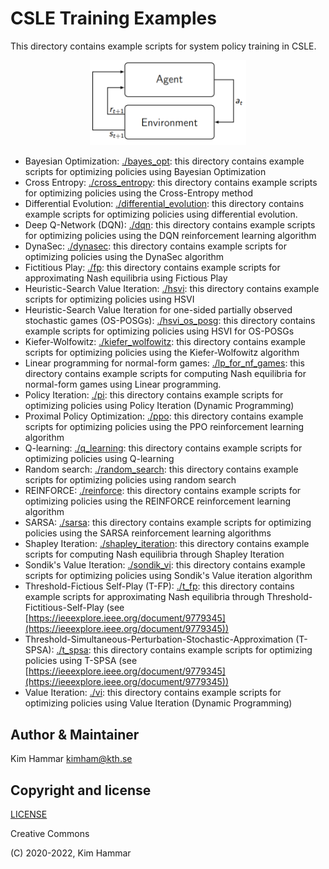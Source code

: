 # CSLE Training Examples

This directory contains example scripts for system policy training in CSLE.

<p align="center">
<img src="./../../docs/img/rl.png" width="250">
</p>

- Bayesian Optimization: [./bayes_opt](bayes_opt): this directory contains example scripts for optimizing policies using Bayesian Optimization
- Cross Entropy: [./cross_entropy](cross_entropy): this directory contains example scripts for optimizing policies using the Cross-Entropy method
- Differential Evolution: [./differential_evolution](differential_evolution): this directory contains example scripts for optimizing policies using differential evolution.
- Deep Q-Network (DQN): [./dqn](dqn): this directory contains example scripts for optimizing policies using the DQN reinforcement learning algorithm
- DynaSec: [./dynasec](dynasec): this directory contains example scripts for optimizing policies using the DynaSec algorithm
- Fictitious Play: [./fp](fp): this directory contains example scripts for approximating Nash equilibria using Fictious Play
- Heuristic-Search Value Iteration: [./hsvi](hsvi): this directory contains example scripts for optimizing policies using HSVI
- Heuristic-Search Value Iteration for one-sided partially observed stochastic games (OS-POSGs): [./hsvi_os_posg](hsvi_os_posg): this directory contains example scripts for optimizing policies using HSVI for OS-POSGs
- Kiefer-Wolfowitz: [./kiefer_wolfowitz](kiefer_wolfowitz): this directory contains example scripts for optimizing policies using the Kiefer-Wolfowitz algorithm
- Linear programming for normal-form games: [./lp_for_nf_games](lp_for_nf_games): this directory contains example scripts for computing Nash equilibria for normal-form games using Linear programming.  
- Policy Iteration: [./pi](pi): this directory contains example scripts for optimizing policies using Policy Iteration (Dynamic Programming)
- Proximal Policy Optimization: [./ppo](ppo): this directory contains example scripts for optimizing policies using the PPO reinforcement learning algorithm
- Q-learning: [./q_learning](q_learning): this directory contains example scripts for optimizing policies using Q-learning
- Random search: [./random_search](random_search): this directory contains example scripts for optimizing policies using random search
- REINFORCE: [./reinforce](reinforce): this directory contains example scripts for optimizing policies using the REINFORCE reinforcement learning algorithm
- SARSA: [./sarsa](sarsa): this directory contains example scripts for optimizing policies using the SARSA reinforcement learning algorithms
- Shapley Iteration: [./shapley_iteration](shapley_iteration): this directory contains example scripts for computing Nash equilibria through Shapley Iteration
- Sondik's Value Iteration: [./sondik_vi](sondik_vi): this directory contains example scripts for optimizing policies using Sondik's Value iteration algorithm
- Threshold-Fictious Self-Play (T-FP): [./t_fp](t_fp): this directory contains example scripts for approximating Nash equilibria through Threshold-Fictitious-Self-Play (see [https://ieeexplore.ieee.org/document/9779345](https://ieeexplore.ieee.org/document/9779345))
- Threshold-Simultaneous-Perturbation-Stochastic-Approximation (T-SPSA): [./t_spsa](t_spsa): this directory contains example scripts for optimizing policies using T-SPSA (see [https://ieeexplore.ieee.org/document/9779345](https://ieeexplore.ieee.org/document/9779345))
- Value Iteration: [./vi](vi): this directory contains example scripts for optimizing policies using Value Iteration (Dynamic Programming)


## Author & Maintainer

Kim Hammar <kimham@kth.se>

## Copyright and license

[LICENSE](../../LICENSE.md)

Creative Commons

(C) 2020-2022, Kim Hammar